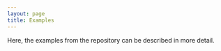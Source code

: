 ```yaml
---
layout: page
title: Examples
---
```


Here, the examples from the repository can be described in more detail.

